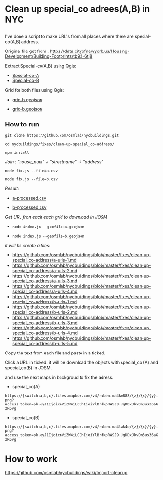 # Clean up special_co adrees(A,B) in NYC

## 
I've done a script to make URL's from all places where  there are  special-co(A,B) address.

Original file get from : https://data.cityofnewyork.us/Housing-Development/Building-Footprints/tb92-6tj8

Extract Special-co(A,B) using Qgis:

- [Special-co-A](https://github.com/osmlab/nycbuildings/blob/master/fixes/clean-up-special_co-address/a.csv)
- [Special-co-B](https://github.com/osmlab/nycbuildings/blob/master/fixes/clean-up-special_co-address/b.csv)

Grid for both files using Qgis:

- [grid-b.geojson](https://github.com/osmlab/nycbuildings/blob/master/fixes/clean-up-special_co-address/a.geojson)

- [grid-b.geojson](https://github.com/osmlab/nycbuildings/blob/master/fixes/clean-up-special_co-address/b.geojson)


## How to run

`git clone https://github.com/osmlab/nycbuildings.git`

`cd nycbuildings/fixes/clean-up-special_co-address/`

`npm install`

*Join : "house_num" + "streetname" -> "address"*

`node fix.js --file=a.csv`

`node fix.js --file=b.csv`

*Result:*

- [a-processed.csv](https://github.com/osmlab/nycbuildings/blob/master/fixes/clean-up-special_co-address/a-processed.csv)

- [b-processed.csv](https://github.com/osmlab/nycbuildings/blob/master/fixes/clean-up-special_co-address/b-processed.csv)

*Get URL fron each each grid to download in JOSM*

- `node index.js --geofile=a.geojson`

- `node index.js --geofile=b.geojson`

*it will be create a files:*

- https://github.com/osmlab/nycbuildings/blob/master/fixes/clean-up-special_co-address/a-urls-1.md
- https://github.com/osmlab/nycbuildings/blob/master/fixes/clean-up-special_co-address/a-urls-2.md
- https://github.com/osmlab/nycbuildings/blob/master/fixes/clean-up-special_co-address/a-urls-3.md
- https://github.com/osmlab/nycbuildings/blob/master/fixes/clean-up-special_co-address/a-urls-4.md
- https://github.com/osmlab/nycbuildings/blob/master/fixes/clean-up-special_co-address/b-urls-1.md
- https://github.com/osmlab/nycbuildings/blob/master/fixes/clean-up-special_co-address/b-urls-2.md
- https://github.com/osmlab/nycbuildings/blob/master/fixes/clean-up-special_co-address/b-urls-3.md
- https://github.com/osmlab/nycbuildings/blob/master/fixes/clean-up-special_co-address/b-urls-4.md
- https://github.com/osmlab/nycbuildings/blob/master/fixes/clean-up-special_co-address/b-urls-5.md



Copy the text from each file and paste in a ticked. 


Click a URL in ticked.  it will be download the objects with special_co (A) and special_co(B) in JOSM.

and use the next maps in backgroud to fix the adress.

-  special_co(A)

`https://{switch:a,b,c}.tiles.mapbox.com/v4/ruben.ma4ko888/{z}/{x}/{y}.png?access_token=pk.eyJ1IjoicnViZW4iLCJhIjoiYlBrdkpRWSJ9.JgDDxJkvDn3us36aGzR6vg`

-  special_co(B)

`https://{switch:a,b,c}.tiles.mapbox.com/v4/ruben.ma4lak4o/{z}/{x}/{y}.png?access_token=pk.eyJ1IjoicnViZW4iLCJhIjoiYlBrdkpRWSJ9.JgDDxJkvDn3us36aGzR6vg`



# How to work

https://github.com/osmlab/nycbuildings/wiki/Import-cleanup